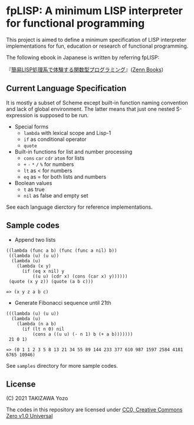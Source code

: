 # fpLISP: A minimum LISP interpreter for functional programming

This project is aimed to define a minimum specification of LISP interpreter implementations for fun, education or research of functional programming.

The following ebook in Japanese is written by referring fpLISP:

『[簡易LISP処理系で体験する関数型プログラミング](http://bit.ly/fpLISP-book)』([Zenn Books](https://zenn.dev/books))

## Current Language Specification

It is mostly a subset of Scheme except built-in function naming convention and lack of global environment. The latter means that just one nested S-expression is supposed to be run.

* Special forms
	* `lambda` with lexical scope and Lisp-1
	* `if` as conditional operator
	* `quote`
* Built-in functions for list and number processing
	* `cons` `car` `cdr` `atom` for lists
	* `+` `-` `*` `/` `%` for numbers
	* `lt` as < for numbers
	* `eq` as = for both lists and numbers
* Boolean values
	* `t` as true
	* `nil` as false and empty set

See each language dierctory for reference implementations.

## Sample codes

* Append two lists
```
((lambda (func a b) (func (func a nil) b))
 ((lambda (u) (u u))
  (lambda (u)
    (lambda (x y)
      (if (eq x nil) y
          ((u u) (cdr x) (cons (car x) y))))))
 (quote (x y z)) (quote (a b c)))

=> (x y z a b c)
```

* Generate Fibonacci sequence until 21th
```
(((lambda (u) (u u))
  (lambda (u)
    (lambda (n a b)
      (if (lt n 0) nil
          (cons a ((u u) (- n 1) b (+ a b)))))))
 21 0 1)

=> (0 1 1 2 3 5 8 13 21 34 55 89 144 233 377 610 987 1597 2584 4181 6765 10946)
```

See `samples` directory for more sample codes.

## License

(C) 2021 TAKIZAWA Yozo

The codes in this repository are licensed under [CC0, Creative Commons Zero v1.0 Universal](https://creativecommons.org/publicdomain/zero/1.0/)

